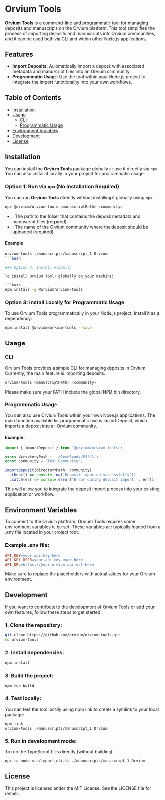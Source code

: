 # Orvium Tools

**Orvium Tools** is a command-line and programmatic tool for managing deposits and manuscripts on the Orvium platform. This tool simplifies the process of importing deposits and manuscripts into Orvium communities, and it can be used both via CLI and within other Node.js applications.

## Features

- **Import Deposits**: Automatically import a deposit with associated metadata and manuscript files into an Orvium community.
- **Programmatic Usage**: Use the tool within your Node.js project to integrate the import functionality into your own workflows.

## Table of Contents

- [Installation](#installation)
- [Usage](#usage)
  - [CLI](#cli)
  - [Programmatic Usage](#programmatic-usage)
- [Environment Variables](#environment-variables)
- [Development](#development)
- [License](#license)

## Installation

You can install the **Orvium Tools** package globally or use it directly via `npx`. You can also install it locally in your project for programmatic usage.

### Option 1: Run via `npx` (No Installation Required)

You can run **Orvium Tools** directly without installing it globally using `npx`:

```bash
npx @orvium/orvium-tools <manuscriptPath> <community>
```
- <directory>: The path to the folder that contains the deposit metadata and manuscript files (required).
- <community>: The name of the Orvium community where the deposit should be uploaded (required).

#### Example

```bash
orvium-tools ./manuscripts/manuscript_1 Orvium
```bash

### Option 2: Install Globally

To install Orvium Tools globally on your machine:

```bash
npm install -g @orvium/orvium-tools
```

### Option 3: Install Locally for Programmatic Usage

To use Orvium Tools programmatically in your Node.js project, install it as a dependency:

```bash
npm install @orvium/orvium-tools --save
```

## Usage

### CLI
Orvium Tools provides a simple CLI for managing deposits in Orvium. Currently, the main feature is importing deposits.

```bash
orvium-tools <manuscriptPath> <community>
```

Please make sure your PATH include the global NPM bin directory.


### Programmatic Usage
You can also use Orvium Tools within your own Node.js applications. The main function available for programmatic use is importDeposit, which imports a deposit into an Orvium community.

#### Example:

```typescript
import { importDeposit } from '@orvium/orvium-tools';

const directoryPath = './Downloads/54441';
const community = 'Test Community';

importDeposit(directoryPath, community)
  .then(() => console.log('Deposit imported successfully'))
  .catch(err => console.error('Error during deposit import:', err));
```

This will allow you to integrate the deposit import process into your existing application or workflow.

## Environment Variables
To connect to the Orvium platform, Orvium Tools requires some environment variables to be set. These variables are typically loaded from a .env file located in your project root.

### Example .env file:
```makefile
API_KEY=your-api-key-here
API_KEY_USER=your-api-key-user-here
API_URL=https://your-orvium-api-url-here
```

Make sure to replace the placeholders with actual values for your Orvium environment.

## Development
If you want to contribute to the development of Orvium Tools or add your own features, follow these steps to get started:

### 1. Clone the repository:

```bash
git clone https://github.com/orvium/orvium-tools.git
cd orvium-tools
```

### 2. Install dependencies:

```bash
npm install
```

### 3. Build the project:

```bash
npm run build
```

### 4. Test locally:
You can test the tool locally using npm link to create a symlink to your local package:

```bash
npm link
orvium-tools ./manuscripts/manuscript_1 Orvium
```

### 5. Run in development mode:
To run the TypeScript files directly (without building):

```bash
npx ts-node src/import_cli.ts ./manuscripts/manuscript_1 Orvium
```

## License
This project is licensed under the MIT License. See the LICENSE file for details.
